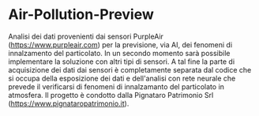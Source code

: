 # Air-Pollution-Preview
Analisi dei dati provenienti dai sensori PurpleAir (https://www.purpleair.com) per la previsione, via AI, dei fenomeni di innalzamento del particolato.
In un secondo momento sarà possibile implementare la soluzione con altri tipi di sensori. 
A tal fine la parte di acquisizione dei dati dai sensori è completamente separata dal codice che si occupa della esposizione dei dati e dell'analisi con rete neurale che prevede il verificarsi di fenomeni di innalzamanto del particolato in atmosfera. 
Il progetto è condotto dalla Pignataro Patrimonio Srl (https://www.pignataropatrimonio.it).
